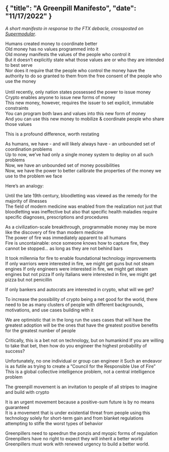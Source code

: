 {
  "title": "A Greenpill Manifesto",
  "date": "11/17/2022"
}
---

_A short manifesto in response to the FTX debacle, crossposted on [Supermodular](https://community.supermodular.xyz/t/lets-10x-the-greenpill-community-in-2023/141)_.

Humans created money to coordinate better<br>
Old money has no values programmed into it<br>
Old money manifests the values of the people who control it<br>
But it doesn’t explicitly state what those values are or who they are intended to best serve<br>
Nor does it require that the people who control the money have the authority to do so granted to them from the free consent of the people who use the money
<br><br>
Until recently, only nation states possessed the power to issue money<br>
Crypto enables anyone to issue new forms of money<br>
This new money, however, requires the issuer to set explicit, immutable constraints<br>
You can program both laws and values into this new form of money<br>
And you can use this new money to mobilize & coordinate people who share those values<br>


This is a profound difference, worth restating

As humans, we have - and will likely always have - an unbounded set of coordination problems<br>
Up to now, we’ve had only a single money system to deploy on all such problems<br>
Now, we have an unbounded set of money possibilities<br>
Now, we have the power to better calibrate the properties of the money we use to the problem we face<br>


Here’s an analogy:

Until the late 19th century, bloodletting was viewed as the remedy for the majority of illnesses<br>
The field of modern medicine was enabled from the realization not just that bloodletting was ineffective but also that specific health maladies require specific diagnoses, prescriptions and procedures<br>

As a civilization-scale breakthrough, programmable money may be more like the discovery of fire than modern medicine<br>
The power of fire was immediately apparent to all humans<br>
Fire is uncontainable: once someone knows how to capture fire, they cannot be stopped… as long as they are not behind bars<br>

It took millennia for fire to enable foundational technology improvements<br>
If only warriors were interested in fire, we might get guns but not steam engines
If only engineers were interested in fire, we might get steam engines but not pizza
If only Italians were interested in fire, we might get pizza but not penicillin

If only bankers and autocrats are interested in crypto, what will we get?

To increase the possibility of crypto being a net good for the world, there need to be as many clusters of people with different backgrounds, motivations, and use cases building with it

We are optimistic that in the long run the uses cases that will have the greatest adoption will be the ones that have the greatest positive benefits for the greatest number of people

Critically, this is a bet not on technology, but on humankind
If you are willing to take that bet, then how do you engineer the highest probability of success?

Unfortunately, no one individual or group can engineer it
Such an endeavor is as futile as trying to create a “Council for the Responsible Use of Fire”<br>
This is a global collective intelligence problem, not a central intelligence problem

The greenpill movement is an invitation to people of all stripes to imagine and build with crypto

It is an urgent movement because a positive-sum future is by no means guaranteed<br>
It is a movement that is under existential threat from people using this technology solely for short-term gain and from blanket regulations attempting to stifle the worst types of behavior<br>

Greenpillers need to speedrun the ponzis and myopic forms of regulation<br>
Greenpillers have no right to expect they will inherit a better world<br>
Greenpillers must work with renewed urgency to build a better world.